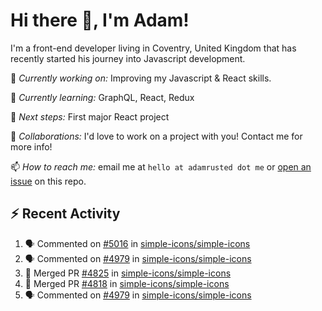 # Hi there 👋, I'm Adam!

I'm a front-end developer living in Coventry, United Kingdom that has recently started his journey into Javascript development.

🔨 *Currently working on:* Improving my Javascript & React skills.

🌱 *Currently learning:* GraphQL, React, Redux

🎯 *Next steps:* First major React project

🤝 *Collaborations:* I'd love to work on a project with you! Contact me for more info!

📫 *How to reach me:* email me at `hello at adamrusted dot me` or [open an issue](https://github.com/adamrusted/adamrusted/issues/new) on this repo.

## :zap: Recent Activity
<!--START_SECTION:activity-->
1. 🗣 Commented on [#5016](https://github.com/simple-icons/simple-icons/issues/5016) in [simple-icons/simple-icons](https://github.com/simple-icons/simple-icons)
2. 🗣 Commented on [#4979](https://github.com/simple-icons/simple-icons/issues/4979) in [simple-icons/simple-icons](https://github.com/simple-icons/simple-icons)
3. 🎉 Merged PR [#4825](https://github.com/simple-icons/simple-icons/pull/4825) in [simple-icons/simple-icons](https://github.com/simple-icons/simple-icons)
4. 🎉 Merged PR [#4818](https://github.com/simple-icons/simple-icons/pull/4818) in [simple-icons/simple-icons](https://github.com/simple-icons/simple-icons)
5. 🗣 Commented on [#4979](https://github.com/simple-icons/simple-icons/issues/4979) in [simple-icons/simple-icons](https://github.com/simple-icons/simple-icons)
<!--END_SECTION:activity-->
